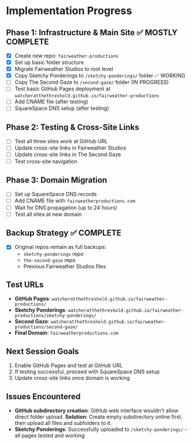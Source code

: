 # Implementation Progress

## Phase 1: Infrastructure & Main Site ✅ MOSTLY COMPLETE
- [x] Create new repo: `fairweather-productions`
- [x] Set up basic folder structure 
- [x] Migrate Fairweather Studios to root level
- [x] Copy Sketchy Ponderings to `/sketchy-ponderings/` folder ✅ WORKING
- [ ] Copy The Second Gaze to `/second-gaze/` folder (IN PROGRESS)
- [ ] Test basic GitHub Pages deployment at `watcheratthethreshold.github.io/fairweather-productions`
- [ ] Add CNAME file (after testing)
- [ ] SquareSpace DNS setup (after testing)

## Phase 2: Testing & Cross-Site Links
- [ ] Test all three sites work at GitHub URL
- [ ] Update cross-site links in Fairweather Studios
- [ ] Update cross-site links in The Second Gaze  
- [ ] Test cross-site navigation

## Phase 3: Domain Migration
- [ ] Set up SquareSpace DNS records
- [ ] Add CNAME file with `fairweatherproductions.com`
- [ ] Wait for DNS propagation (up to 24 hours)
- [ ] Test all sites at new domain

## Backup Strategy ✅ COMPLETE
- [x] Original repos remain as full backups:
  - `sketchy-ponderings` repo
  - `the-second-gaze` repo  
  - Previous Fairweather Studios files

## Test URLs
- **GitHub Pages**: `watcheratthethreshold.github.io/fairweather-productions/`
- **Sketchy Ponderings**: `watcheratthethreshold.github.io/fairweather-productions/sketchy-ponderings/`
- **Second Gaze**: `watcheratthethreshold.github.io/fairweather-productions/second-gaze/`
- **Final Domain**: `fairweatherproductions.com`

## Next Session Goals
1. Enable GitHub Pages and test at GitHub URL
2. If testing successful, proceed with SquareSpace DNS setup
3. Update cross-site links once domain is working

## Issues Encountered
- **GitHub subdirectory creation**: GitHub web interface wouldn't allow direct folder upload. **Solution**: Create empty subdirectory online first, then upload all files and subfolders to it.
- **Sketchy Ponderings**: Successfully uploaded to `/sketchy-ponderings/` - all pages tested and working
